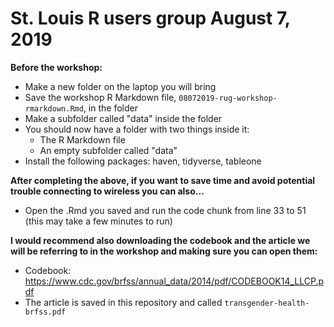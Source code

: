 # St. Louis R users group August 7, 2019

**Before the workshop:** 

- Make a new folder on the laptop you will bring
- Save the workshop R Markdown file, `08072019-rug-workshop-rmarkdown.Rmd`, in the folder 
- Make a subfolder called "data" inside the folder
- You should now have a folder with two things inside it: 
    + The R Markdown file 
    + An empty subfolder called "data"
- Install the following packages: haven, tidyverse, tableone
    
**After completing the above, if you want to save time and avoid potential trouble connecting to wireless you can also...**

- Open the .Rmd you saved and run the code chunk from line 33 to 51 (this may take a few minutes to run)

**I would recommend also downloading the codebook and the article we will be referring to in the workshop and making sure you can open them:** 

- Codebook: https://www.cdc.gov/brfss/annual_data/2014/pdf/CODEBOOK14_LLCP.pdf 
- The article is saved in this repository and called `transgender-health-brfss.pdf`
